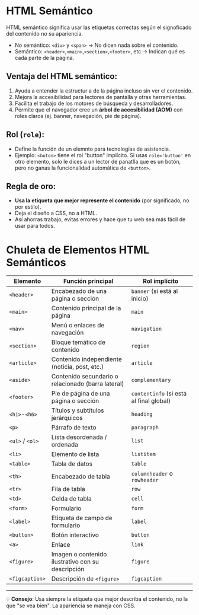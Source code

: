 # HTML Semántico

HTML semántico significa usar las etiquetas correctas según el signoficado del contenido
no su apariencia.

- No semántico: `<div>` y `<span>` -> No dicen nada sobre el contenido.
- Semántico: `<header>`,`<main>`,`<section>`,`<footer>`, etc -> Indican qué es cada parte 
de la página. 

## Ventaja del HTML semántico:

1. Ayuda a entender la estructur a de la página incluso sin ver el contenido.
2. Mejora la accesibilidad para lectores de pantalla y otras herramientas.
3. Facilita el trabajo de los motores de búsqueda y desarrolladores.
4. Permite que el navegador cree un **árbol de accesibilidad (AOM)** con roles 
claros (ej. banner, navegación, pie de página).

## Rol (`role`):
- Define la función de un elemnto para tecnologías de asistencia.
- Ejemplo: `<buton>` tiene el rol "button" implícito. Si usas `role='button'` en 
otro elemento, solo le dices a un lector de panatlla que es un botón, pero no ganas
la funcionalidad automática de `<button>`.

## Regla de oro:
- **Usa la etiqueta que mejor represente el contenido** (por significado, no por estilo).
- Deja el diseño a CSS, no a HTML.
- Así ahorras trabajo, evitas errores y hace que tu web sea más fácil de usar para todos.

# Chuleta de Elementos HTML Semánticos

| Elemento      | Función principal                                          | Rol implícito                              |
|---------------|------------------------------------------------------------|---------------------------------------------|
| `<header>`    | Encabezado de una página o sección                         | `banner` (si está al inicio)               |
| `<main>`      | Contenido principal de la página                           | `main`                                     |
| `<nav>`       | Menú o enlaces de navegación                               | `navigation`                               |
| `<section>`   | Bloque temático de contenido                               | `region`                                   |
| `<article>`   | Contenido independiente (noticia, post, etc.)              | `article`                                  |
| `<aside>`     | Contenido secundario o relacionado (barra lateral)         | `complementary`                            |
| `<footer>`    | Pie de página de una página o sección                      | `contentinfo` (si está al final global)    |
| `<h1>`-`<h6>` | Títulos y subtítulos jerárquicos                           | `heading`                                  |
| `<p>`         | Párrafo de texto                                           | `paragraph`                                |
| `<ul>` / `<ol>` | Lista desordenada / ordenada                              | `list`                                     |
| `<li>`        | Elemento de lista                                          | `listitem`                                 |
| `<table>`     | Tabla de datos                                             | `table`                                    |
| `<th>`        | Encabezado de tabla                                        | `columnheader` o `rowheader`               |
| `<tr>`        | Fila de tabla                                              | `row`                                      |
| `<td>`        | Celda de tabla                                             | `cell`                                     |
| `<form>`      | Formulario                                                 | `form`                                     |
| `<label>`     | Etiqueta de campo de formulario                            | `label`                                    |
| `<button>`    | Botón interactivo                                          | `button`                                   |
| `<a>`         | Enlace                                                     | `link`                                     |
| `<figure>`    | Imagen o contenido ilustrativo con su descripción         | `figure`                                   |
| `<figcaption>`| Descripción de `<figure>`                                  | `figcaption`                               |

---
💡 **Consejo**: Usa siempre la etiqueta que mejor describa el contenido, no la que "se vea bien". La apariencia se maneja con CSS.

